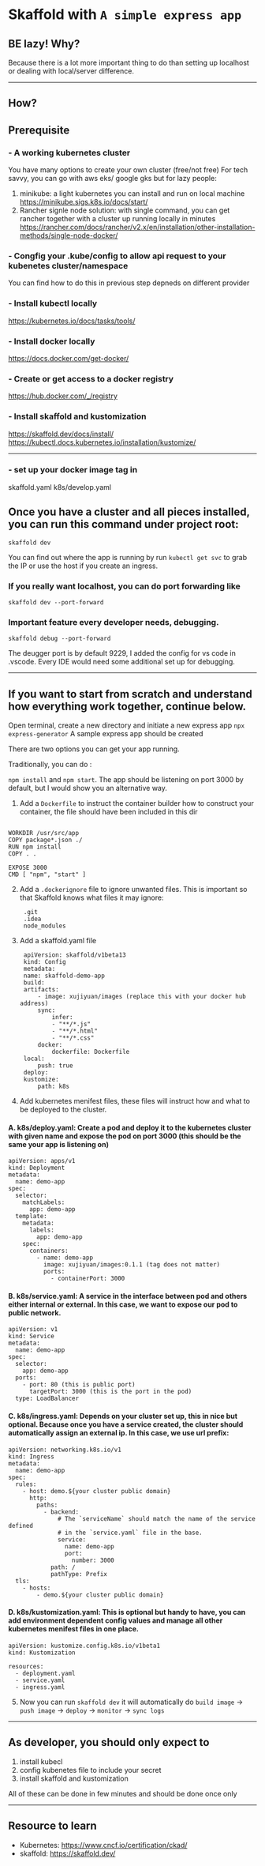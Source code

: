 # Skaffold with `A simple express app`

## BE lazy! Why?

Because there is a lot more important thing to do than setting up localhost or dealing with local/server difference.

---

## How?

## Prerequisite

### - A working kubernetes cluster

You have many options to create your own cluster (free/not free)
For tech savvy, you can go with aws eks/ google gks but for lazy people:

1. minikube: a light kubernetes you can install and run on local machine
   https://minikube.sigs.k8s.io/docs/start/
2. Rancher signle node solution: with single command, you can get rancher together with a cluster up running locally in minutes
   https://rancher.com/docs/rancher/v2.x/en/installation/other-installation-methods/single-node-docker/

### - Congfig your .kube/config to allow api request to your kubenetes cluster/namespace

You can find how to do this in previous step depneds on different provider

### - Install kubectl locally

https://kubernetes.io/docs/tasks/tools/

### - Install docker locally

https://docs.docker.com/get-docker/

### - Create or get access to a docker registry

https://hub.docker.com/_/registry

### - Install skaffold and kustomization

https://skaffold.dev/docs/install/
https://kubectl.docs.kubernetes.io/installation/kustomize/

---

### - set up your docker image tag in

skaffold.yaml
k8s/develop.yaml

## Once you have a cluster and all pieces installed, you can run this command under project root:

`skaffold dev`

You can find out where the app is running by run
`kubectl get svc` to grab the IP or use the host if you create an ingress.

### If you really want localhost, you can do port forwarding like

`skaffold dev --port-forward`

### Important feature every developer needs, debugging.

`skaffold debug --port-forward`

The deugger port is by default 9229, I added the config for vs code in .vscode. Every IDE would need some additional set up for debugging.

---

## If you want to start from scratch and understand how everything work together, continue below.

Open terminal, create a new directory and initiate a new express app
`npx express-generator`
A sample express app should be created

There are two options you can get your app running.

Traditionally, you can do :

`npm install` and `npm start`. The app should be listening on port 3000 by default, but I would show you an alternative way.

1. Add a `Dockerfile` to instruct the container builder how to construct your container, the file should have been included in this dir

```FROM node:14

WORKDIR /usr/src/app
COPY package*.json ./
RUN npm install
COPY . .

EXPOSE 3000
CMD [ "npm", "start" ]
```

2. Add a `.dockerignore` file to ignore unwanted files. This is important so that Skaffold knows what files it may ignore:

   ```
    .git
    .idea
    node_modules
   ```

3. Add a skaffold.yaml file

   ```
    apiVersion: skaffold/v1beta13
    kind: Config
    metadata:
    name: skaffold-demo-app
    build:
    artifacts:
        - image: xujiyuan/images (replace this with your docker hub address)
        sync:
            infer:
            - "**/*.js"
            - "**/*.html"
            - "**/*.css"
        docker:
            dockerfile: Dockerfile
    local:
        push: true
    deploy:
    kustomize:
        path: k8s
   ```

4. Add kubernetes menifest files, these files will instruct how and what to be deployed to the cluster.

#### A. k8s/deploy.yaml: Create a pod and deploy it to the kubernetes cluster with given name and expose the pod on port 3000 (this should be the same your app is listening on)

```
apiVersion: apps/v1
kind: Deployment
metadata:
  name: demo-app
spec:
  selector:
    matchLabels:
      app: demo-app
  template:
    metadata:
      labels:
        app: demo-app
    spec:
      containers:
        - name: demo-app
          image: xujiyuan/images:0.1.1 (tag does not matter)
          ports:
            - containerPort: 3000
```

#### B. k8s/service.yaml: A service in the interface between pod and others either internal or external. In this case, we want to expose our pod to public network.

```
apiVersion: v1
kind: Service
metadata:
  name: demo-app
spec:
  selector:
    app: demo-app
  ports:
    - port: 80 (this is public port)
      targetPort: 3000 (this is the port in the pod)
  type: LoadBalancer

```

#### C. k8s/ingress.yaml: Depends on your cluster set up, this in nice but optional. Because once you have a service created, the cluster should automatically assign an external ip. In this case, we use url prefix:

```
apiVersion: networking.k8s.io/v1
kind: Ingress
metadata:
  name: demo-app
spec:
  rules:
    - host: demo.${your cluster public domain}
      http:
        paths:
          - backend:
              # The `serviceName` should match the name of the service defined
              # in the `service.yaml` file in the base.
              service:
                name: demo-app
                port:
                  number: 3000
            path: /
            pathType: Prefix
  tls:
    - hosts:
        - demo.${your cluster public domain}
```

#### D. k8s/kustomization.yaml: This is optional but handy to have, you can add environment dependent config values and manage all other kubernetes menifest files in one place.

```
apiVersion: kustomize.config.k8s.io/v1beta1
kind: Kustomization

resources:
  - deployment.yaml
  - service.yaml
  - ingress.yaml

```

5. Now you can run `skaffold dev`
   it will automatically do
   `build image` -> `push image` -> `deploy` -> `monitor` -> `sync logs`

---

## As developer, you should only expect to

1. install kubecl
2. config kubenetes file to include your secret
3. install skaffold and kustomization

All of these can be done in few minutes and should be done once only

---

## Resource to learn

- Kubernetes: https://www.cncf.io/certification/ckad/
- skaffold: https://skaffold.dev/
